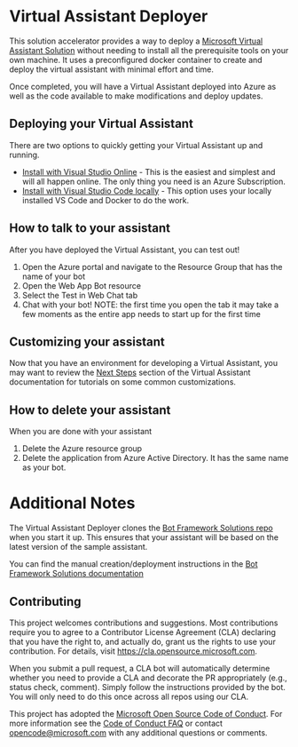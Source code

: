 # Virtual Assistant Deployer

This solution accelerator provides a way to deploy a [Microsoft Virtual Assistant Solution](https://microsoft.github.io/botframework-solutions/overview/virtual-assistant-solution/) without needing to install all the prerequisite tools on your own machine. It uses a preconfigured docker container to create and deploy the virtual assistant with minimal effort and time.

Once completed, you will have a Virtual Assistant deployed into Azure as well as the code available to make modifications and deploy updates.

## Deploying your Virtual Assistant
There are two options to quickly getting your Virtual Assistant up and running.
* [Install with Visual Studio Online](docs/visualstudioonline.md) - This is the easiest and simplest and will all happen online. The only thing you need is an Azure Subscription.
* [Install with Visual Studio Code locally](docs/visualstudiocode.md) - This option uses your locally installed VS Code and Docker to do the work.

## How to talk to your assistant
After you have deployed the Virtual Assistant, you can test out!
1. Open the Azure portal and navigate to the Resource Group that has the name of your bot
2. Open the Web App Bot resource
3. Select the Test in Web Chat tab
4. Chat with your bot! 
NOTE: the first time you open the tab it may take a few moments as the entire app needs to start up for the first time

## Customizing your assistant
Now that you have an environment for developing a Virtual Assistant, you may want to review the [Next Steps](https://microsoft.github.io/botframework-solutions/virtual-assistant/tutorials/customize-assistant/csharp/5-next-steps/) section of the Virtual Assistant documentation for tutorials on some common customizations.

## How to delete your assistant
When you are done with your assistant
1. Delete the Azure resource group
2. Delete the application from Azure Active Directory. It has the same name as your bot.

# Additional Notes
The Virtual Assistant Deployer clones the [Bot Framework Solutions repo](https://github.com/microsoft/botframework-solutions) when you start it up. This ensures that your assistant will be based on the latest version of the sample assistant.

You can find the manual creation/deployment instructions in the  [Bot Framework Solutions documentation](
https://microsoft.github.io/botframework-solutions/virtual-assistant/tutorials/create-assistant/csharp/1-intro/)


## Contributing

This project welcomes contributions and suggestions.  Most contributions require you to agree to a Contributor License Agreement (CLA) declaring that you have the right to, and actually do, grant us the rights to use your contribution. For details, visit https://cla.opensource.microsoft.com.

When you submit a pull request, a CLA bot will automatically determine whether you need to provide a CLA and decorate the PR appropriately (e.g., status check, comment). Simply follow the instructions provided by the bot. You will only need to do this once across all repos using our CLA.

This project has adopted the [Microsoft Open Source Code of Conduct](https://opensource.microsoft.com/codeofconduct/). For more information see the [Code of Conduct FAQ](https://opensource.microsoft.com/codeofconduct/faq/) or contact [opencode@microsoft.com](mailto:opencode@microsoft.com) with any additional questions or comments.
